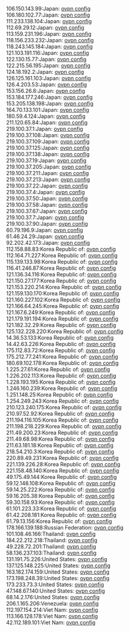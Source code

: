 106.150.143.99:Japan: [ovpn config](vpn/106_150_143_99.ovpn)  
106.180.102.77:Japan: [ovpn config](vpn/106_180_102_77.ovpn)  
111.233.138.104:Japan: [ovpn config](vpn/111_233_138_104.ovpn)  
112.69.29.12:Japan: [ovpn config](vpn/112_69_29_12.ovpn)  
113.159.231.196:Japan: [ovpn config](vpn/113_159_231_196.ovpn)  
118.156.233.232:Japan: [ovpn config](vpn/118_156_233_232.ovpn)  
118.243.145.184:Japan: [ovpn config](vpn/118_243_145_184.ovpn)  
121.103.191.116:Japan: [ovpn config](vpn/121_103_191_116.ovpn)  
122.130.15.77:Japan: [ovpn config](vpn/122_130_15_77.ovpn)  
122.215.56.195:Japan: [ovpn config](vpn/122_215_56_195.ovpn)  
124.18.192.2:Japan: [ovpn config](vpn/124_18_192_2.ovpn)  
126.125.161.103:Japan: [ovpn config](vpn/126_125_161_103.ovpn)  
126.4.203.53:Japan: [ovpn config](vpn/126_4_203_53.ovpn)  
153.156.26.8:Japan: [ovpn config](vpn/153_156_26_8.ovpn)  
153.184.177.246:Japan: [ovpn config](vpn/153_184_177_246.ovpn)  
153.205.138.198:Japan: [ovpn config](vpn/153_205_138_198.ovpn)  
164.70.133.101:Japan: [ovpn config](vpn/164_70_133_101.ovpn)  
180.59.4.124:Japan: [ovpn config](vpn/180_59_4_124.ovpn)  
211.120.65.84:Japan: [ovpn config](vpn/211_120_65_84.ovpn)  
219.100.37.1:Japan: [ovpn config](vpn/219_100_37_1.ovpn)  
219.100.37.108:Japan: [ovpn config](vpn/219_100_37_108.ovpn)  
219.100.37.109:Japan: [ovpn config](vpn/219_100_37_109.ovpn)  
219.100.37.125:Japan: [ovpn config](vpn/219_100_37_125.ovpn)  
219.100.37.138:Japan: [ovpn config](vpn/219_100_37_138.ovpn)  
219.100.37.19:Japan: [ovpn config](vpn/219_100_37_19.ovpn)  
219.100.37.205:Japan: [ovpn config](vpn/219_100_37_205.ovpn)  
219.100.37.211:Japan: [ovpn config](vpn/219_100_37_211.ovpn)  
219.100.37.213:Japan: [ovpn config](vpn/219_100_37_213.ovpn)  
219.100.37.22:Japan: [ovpn config](vpn/219_100_37_22.ovpn)  
219.100.37.4:Japan: [ovpn config](vpn/219_100_37_4.ovpn)  
219.100.37.50:Japan: [ovpn config](vpn/219_100_37_50.ovpn)  
219.100.37.58:Japan: [ovpn config](vpn/219_100_37_58.ovpn)  
219.100.37.67:Japan: [ovpn config](vpn/219_100_37_67.ovpn)  
219.100.37.7:Japan: [ovpn config](vpn/219_100_37_7.ovpn)  
219.100.37.90:Japan: [ovpn config](vpn/219_100_37_90.ovpn)  
60.79.196.9:Japan: [ovpn config](vpn/60_79_196_9.ovpn)  
61.46.24.29:Japan: [ovpn config](vpn/61_46_24_29.ovpn)  
92.202.42.173:Japan: [ovpn config](vpn/92_202_42_173.ovpn)  
112.158.88.83:Korea Republic of: [ovpn config](vpn/112_158_88_83.ovpn)  
112.164.71.227:Korea Republic of: [ovpn config](vpn/112_164_71_227.ovpn)  
115.139.133.98:Korea Republic of: [ovpn config](vpn/115_139_133_98.ovpn)  
116.41.246.87:Korea Republic of: [ovpn config](vpn/116_41_246_87.ovpn)  
121.136.34.116:Korea Republic of: [ovpn config](vpn/121_136_34_116.ovpn)  
121.150.27.177:Korea Republic of: [ovpn config](vpn/121_150_27_177.ovpn)  
121.153.220.214:Korea Republic of: [ovpn config](vpn/121_153_220_214.ovpn)  
121.159.130.170:Korea Republic of: [ovpn config](vpn/121_159_130_170.ovpn)  
121.160.227.102:Korea Republic of: [ovpn config](vpn/121_160_227_102.ovpn)  
121.166.64.245:Korea Republic of: [ovpn config](vpn/121_166_64_245.ovpn)  
121.167.6.249:Korea Republic of: [ovpn config](vpn/121_167_6_249.ovpn)  
121.179.191.194:Korea Republic of: [ovpn config](vpn/121_179_191_194.ovpn)  
121.182.32.29:Korea Republic of: [ovpn config](vpn/121_182_32_29.ovpn)  
125.132.228.220:Korea Republic of: [ovpn config](vpn/125_132_228_220.ovpn)  
14.36.53.133:Korea Republic of: [ovpn config](vpn/14_36_53_133.ovpn)  
14.42.63.226:Korea Republic of: [ovpn config](vpn/14_42_63_226.ovpn)  
175.112.83.72:Korea Republic of: [ovpn config](vpn/175_112_83_72.ovpn)  
175.212.77.241:Korea Republic of: [ovpn config](vpn/175_212_77_241.ovpn)  
180.69.102.178:Korea Republic of: [ovpn config](vpn/180_69_102_178.ovpn)  
1.225.27.61:Korea Republic of: [ovpn config](vpn/1_225_27_61.ovpn)  
1.226.202.113:Korea Republic of: [ovpn config](vpn/1_226_202_113.ovpn)  
1.228.193.195:Korea Republic of: [ovpn config](vpn/1_228_193_195.ovpn)  
1.246.160.239:Korea Republic of: [ovpn config](vpn/1_246_160_239.ovpn)  
1.251.148.25:Korea Republic of: [ovpn config](vpn/1_251_148_25.ovpn)  
1.254.249.243:Korea Republic of: [ovpn config](vpn/1_254_249_243.ovpn)  
210.123.240.175:Korea Republic of: [ovpn config](vpn/210_123_240_175.ovpn)  
210.97.52.92:Korea Republic of: [ovpn config](vpn/210_97_52_92.ovpn)  
211.194.116.105:Korea Republic of: [ovpn config](vpn/211_194_116_105.ovpn)  
211.198.218.229:Korea Republic of: [ovpn config](vpn/211_198_218_229.ovpn)  
211.49.200.23:Korea Republic of: [ovpn config](vpn/211_49_200_23.ovpn)  
211.49.68.98:Korea Republic of: [ovpn config](vpn/211_49_68_98.ovpn)  
211.63.181.18:Korea Republic of: [ovpn config](vpn/211_63_181_18.ovpn)  
218.54.210.3:Korea Republic of: [ovpn config](vpn/218_54_210_3.ovpn)  
220.89.49.231:Korea Republic of: [ovpn config](vpn/220_89_49_231.ovpn)  
221.139.226.28:Korea Republic of: [ovpn config](vpn/221_139_226_28.ovpn)  
221.158.48.140:Korea Republic of: [ovpn config](vpn/221_158_48_140.ovpn)  
49.175.49.144:Korea Republic of: [ovpn config](vpn/49_175_49_144.ovpn)  
59.12.148.108:Korea Republic of: [ovpn config](vpn/59_12_148_108.ovpn)  
59.14.25.222:Korea Republic of: [ovpn config](vpn/59_14_25_222.ovpn)  
59.16.205.38:Korea Republic of: [ovpn config](vpn/59_16_205_38.ovpn)  
59.30.158.93:Korea Republic of: [ovpn config](vpn/59_30_158_93.ovpn)  
61.101.223.33:Korea Republic of: [ovpn config](vpn/61_101_223_33.ovpn)  
61.42.208.181:Korea Republic of: [ovpn config](vpn/61_42_208_181.ovpn)  
61.79.13.156:Korea Republic of: [ovpn config](vpn/61_79_13_156.ovpn)  
178.166.139.188:Russian Federation: [ovpn config](vpn/178_166_139_188.ovpn)  
101.108.46.166:Thailand: [ovpn config](vpn/101_108_46_166.ovpn)  
184.22.212.218:Thailand: [ovpn config](vpn/184_22_212_218.ovpn)  
49.228.72.201:Thailand: [ovpn config](vpn/49_228_72_201.ovpn)  
58.136.237.103:Thailand: [ovpn config](vpn/58_136_237_103.ovpn)  
131.191.75.226:United States: [ovpn config](vpn/131_191_75_226.ovpn)  
137.125.148.225:United States: [ovpn config](vpn/137_125_148_225.ovpn)  
163.182.174.159:United States: [ovpn config](vpn/163_182_174_159.ovpn)  
173.198.248.39:United States: [ovpn config](vpn/173_198_248_39.ovpn)  
173.233.73.3:United States: [ovpn config](vpn/173_233_73_3.ovpn)  
47.148.67.140:United States: [ovpn config](vpn/47_148_67_140.ovpn)  
68.14.2.176:United States: [ovpn config](vpn/68_14_2_176.ovpn)  
206.1.165.206:Venezuela: [ovpn config](vpn/206_1_165_206.ovpn)  
112.197.154.214:Viet Nam: [ovpn config](vpn/112_197_154_214.ovpn)  
113.166.128.178:Viet Nam: [ovpn config](vpn/113_166_128_178.ovpn)  
42.112.189.101:Viet Nam: [ovpn config](vpn/42_112_189_101.ovpn)  
